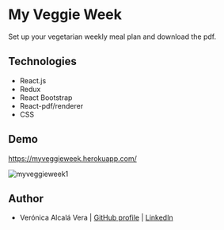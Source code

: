 # My Veggie Week

Set up your vegetarian weekly meal plan and download the pdf.

## Technologies

- React.js
- Redux
- React Bootstrap
- React-pdf/renderer
- CSS

## Demo

https://myveggieweek.herokuapp.com/


![myveggieweek1](https://user-images.githubusercontent.com/75569696/118707826-45d2c200-b81b-11eb-8905-0165b15385d0.gif)


## Author
- Verónica Alcalá Vera | [GitHub profile](https://github.com/valcalav) | [LinkedIn](https://www.linkedin.com/in/veronicaalcalav/)
